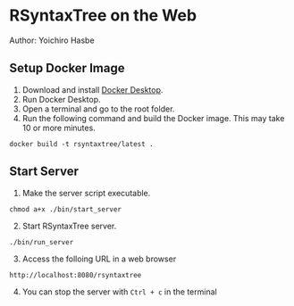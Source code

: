 # RSyntaxTree on the Web

Author: Yoichiro Hasbe

## Setup Docker Image

1. Download and install [Docker Desktop](https://docs.docker.com/desktop/).
2. Run Docker Desktop.
3. Open a terminal and go to the root folder.
4. Run the following command and build the Docker image. This may take 10 or more minutes.

```
docker build -t rsyntaxtree/latest .
```

## Start Server

1. Make the server script executable.

```
chmod a+x ./bin/start_server
```

2. Start RSyntaxTree server.

```
./bin/run_server
```

3. Access the folloing URL in a web browser

```
http://localhost:8080/rsyntaxtree
```

4. You can stop the server with `Ctrl + c` in the terminal
